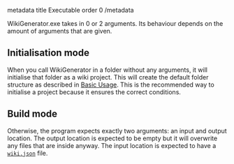 metadata
title Executable
order 0
/metadata

WikiGenerator.exe takes in 0 or 2 arguments. Its behaviour depends on the amount of arguments that are given.

## Initialisation mode

When you call WikiGenerator in a folder without any arguments, it will initialise that folder as a wiki project. This will create the default folder structure as described in [Basic Usage](../usage.html). This is the recommended way to initialise a project because it ensures the correct conditions.

## Build mode

Otherwise, the program expects exactly two arguments: an input and output location. The output location is expected to be empty but it will overwrite any files that are inside anyway. The input location is expected to have a [`wiki.json`](../advancedUsage/metadata.html) file. 